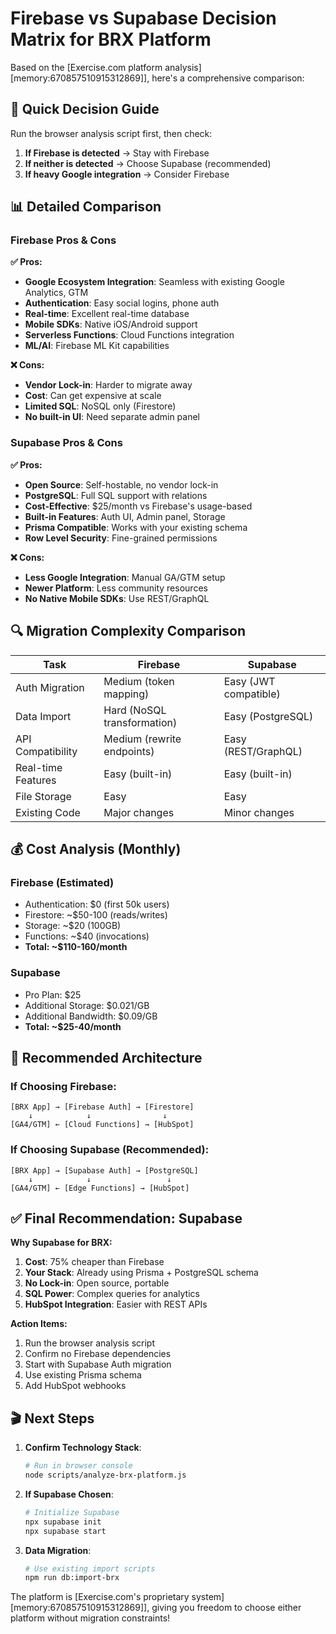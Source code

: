 # Firebase vs Supabase Decision Matrix for BRX Platform

Based on the [Exercise.com platform analysis][memory:670857510915312869]], here's a comprehensive comparison:

## 🎯 Quick Decision Guide

Run the browser analysis script first, then check:

1. **If Firebase is detected** → Stay with Firebase
2. **If neither is detected** → Choose Supabase (recommended)
3. **If heavy Google integration** → Consider Firebase

## 📊 Detailed Comparison

### Firebase Pros & Cons

**✅ Pros:**

- **Google Ecosystem Integration**: Seamless with existing Google Analytics, GTM
- **Authentication**: Easy social logins, phone auth
- **Real-time**: Excellent real-time database
- **Mobile SDKs**: Native iOS/Android support
- **Serverless Functions**: Cloud Functions integration
- **ML/AI**: Firebase ML Kit capabilities

**❌ Cons:**

- **Vendor Lock-in**: Harder to migrate away
- **Cost**: Can get expensive at scale
- **Limited SQL**: NoSQL only (Firestore)
- **No built-in UI**: Need separate admin panel

### Supabase Pros & Cons

**✅ Pros:**

- **Open Source**: Self-hostable, no vendor lock-in
- **PostgreSQL**: Full SQL support with relations
- **Cost-Effective**: $25/month vs Firebase's usage-based
- **Built-in Features**: Auth UI, Admin panel, Storage
- **Prisma Compatible**: Works with your existing schema
- **Row Level Security**: Fine-grained permissions

**❌ Cons:**

- **Less Google Integration**: Manual GA/GTM setup
- **Newer Platform**: Less community resources
- **No Native Mobile SDKs**: Use REST/GraphQL

## 🔍 Migration Complexity Comparison

| Task               | Firebase                    | Supabase              |
| ------------------ | --------------------------- | --------------------- |
| Auth Migration     | Medium (token mapping)      | Easy (JWT compatible) |
| Data Import        | Hard (NoSQL transformation) | Easy (PostgreSQL)     |
| API Compatibility  | Medium (rewrite endpoints)  | Easy (REST/GraphQL)   |
| Real-time Features | Easy (built-in)             | Easy (built-in)       |
| File Storage       | Easy                        | Easy                  |
| Existing Code      | Major changes               | Minor changes         |

## 💰 Cost Analysis (Monthly)

### Firebase (Estimated)

- Authentication: $0 (first 50k users)
- Firestore: ~$50-100 (reads/writes)
- Storage: ~$20 (100GB)
- Functions: ~$40 (invocations)
- **Total: ~$110-160/month**

### Supabase

- Pro Plan: $25
- Additional Storage: $0.021/GB
- Additional Bandwidth: $0.09/GB
- **Total: ~$25-40/month**

## 🚀 Recommended Architecture

### If Choosing Firebase:

```
[BRX App] → [Firebase Auth] → [Firestore]
    ↓            ↓                ↓
[GA4/GTM] ← [Cloud Functions] → [HubSpot]
```

### If Choosing Supabase (Recommended):

```
[BRX App] → [Supabase Auth] → [PostgreSQL]
    ↓            ↓                 ↓
[GA4/GTM] ← [Edge Functions] → [HubSpot]
```

## ✅ Final Recommendation: Supabase

**Why Supabase for BRX:**

1. **Cost**: 75% cheaper than Firebase
2. **Your Stack**: Already using Prisma + PostgreSQL schema
3. **No Lock-in**: Open source, portable
4. **SQL Power**: Complex queries for analytics
5. **HubSpot Integration**: Easier with REST APIs

**Action Items:**

1. Run the browser analysis script
2. Confirm no Firebase dependencies
3. Start with Supabase Auth migration
4. Use existing Prisma schema
5. Add HubSpot webhooks

## 🎬 Next Steps

1. **Confirm Technology Stack**:

   ```bash
   # Run in browser console
   node scripts/analyze-brx-platform.js
   ```

2. **If Supabase Chosen**:

   ```bash
   # Initialize Supabase
   npx supabase init
   npx supabase start
   ```

3. **Data Migration**:
   ```bash
   # Use existing import scripts
   npm run db:import-brx
   ```

The platform is [Exercise.com's proprietary system][memory:670857510915312869]], giving you freedom to choose either platform without migration constraints!
